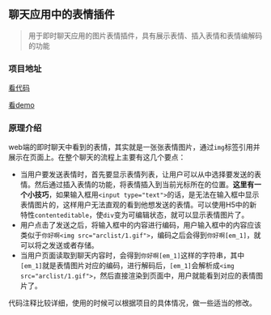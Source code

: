 ## 聊天应用中的表情插件

> 用于即时聊天应用的图片表情插件，具有展示表情、插入表情和表情编解码的功能

### 项目地址

[看代码](https://github.com/j20041426/emotion)

[看demo](https://j20041426.github.io/emotion/)

### 原理介绍

web端的即时聊天中看到的表情，其实就是一张张表情图片，通过`img`标签引用并展示在页面上。在整个聊天的流程上主要有这几个要点：

 - 当用户要发送表情时，首先要显示表情列表，让用户可以从中选择要发送的表情。然后通过插入表情的功能，将表情插入到当前光标所在的位置。**这里有一个小技巧**，如果输入框用`<input type="text">`的话，是无法在输入框中显示表情图片的，这样用户无法直观的看到他想发送的表情。可以使用H5中的新特性`contenteditable`，使`div`变为可编辑状态，就可以显示表情图片了。
 - 用户点击了发送之后，将输入框中的内容进行编码，用户输入框中的内容应该类似于`你好啊<img src="arclist/1.gif">`，编码之后会得到`你好啊[em_1]`，就可以将之发送或者存储。
 - 当用户页面读取到聊天内容时，会得到`你好啊[em_1]`这样的字符串，其中`[em_1]`就是表情图片对应的编码，进行解码后，`[em_1]`会解析成`<img src="arclist/1.gif">`，然后直接渲染到页面中，用户就能看到对应的表情图片了。

代码注释比较详细，使用的时候可以根据项目的具体情况，做一些适当的修改。